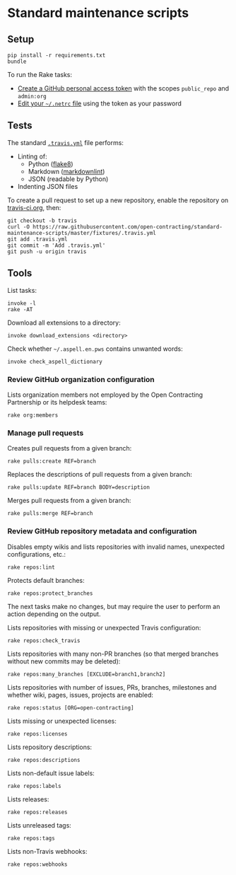 # Standard maintenance scripts

## Setup

    pip install -r requirements.txt
    bundle

To run the Rake tasks:

* [Create a GitHub personal access token](https://github.com/settings/tokens) with the scopes `public_repo` and `admin:org`
* [Edit your `~/.netrc` file](https://github.com/octokit/octokit.rb#using-a-netrc-file) using the token as your password

## Tests

The standard [`.travis.yml`](fixtures/.travis.yml) file performs:

* Linting of:
  * Python ([flake8](https://pypi.python.org/pypi/flake8))
  * Markdown ([markdownlint](https://github.com/markdownlint/markdownlint))
  * JSON (readable by Python)
* Indenting JSON files

To create a pull request to set up a new repository, enable the repository on [travis-ci.org](https://travis-ci.org), then:

    git checkout -b travis
    curl -O https://raw.githubusercontent.com/open-contracting/standard-maintenance-scripts/master/fixtures/.travis.yml
    git add .travis.yml
    git commit -m 'Add .travis.yml'
    git push -u origin travis

## Tools

List tasks:

    invoke -l
    rake -AT

Download all extensions to a directory:

    invoke download_extensions <directory>

Check whether `~/.aspell.en.pws` contains unwanted words:

    invoke check_aspell_dictionary

### Review GitHub organization configuration

Lists organization members not employed by the Open Contracting Partnership or its helpdesk teams:

    rake org:members

### Manage pull requests

Creates pull requests from a given branch:

    rake pulls:create REF=branch

Replaces the descriptions of pull requests from a given branch:

    rake pulls:update REF=branch BODY=description

Merges pull requests from a given branch:

    rake pulls:merge REF=branch

### Review GitHub repository metadata and configuration

Disables empty wikis and lists repositories with invalid names, unexpected configurations, etc.:

    rake repos:lint

Protects default branches:

    rake repos:protect_branches

The next tasks make no changes, but may require the user to perform an action depending on the output.

Lists repositories with missing or unexpected Travis configuration:

    rake repos:check_travis

Lists repositories with many non-PR branches (so that merged branches without new commits may be deleted):

    rake repos:many_branches [EXCLUDE=branch1,branch2]

Lists repositories with number of issues, PRs, branches, milestones and whether wiki, pages, issues, projects are enabled:

    rake repos:status [ORG=open-contracting]

Lists missing or unexpected licenses:

    rake repos:licenses

Lists repository descriptions:

    rake repos:descriptions

Lists non-default issue labels:

    rake repos:labels

Lists releases:

    rake repos:releases

Lists unreleased tags:

    rake repos:tags

Lists non-Travis webhooks:

    rake repos:webhooks
